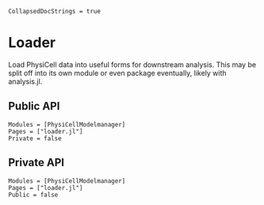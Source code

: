 ```@meta
CollapsedDocStrings = true
```

# Loader

Load PhysiCell data into useful forms for downstream analysis.
This may be split off into its own module or even package eventually, likely with analysis.jl.

## Public API
```@autodocs
Modules = [PhysiCellModelmanager]
Pages = ["loader.jl"]
Private = false
```

## Private API
```@autodocs
Modules = [PhysiCellModelmanager]
Pages = ["loader.jl"]
Public = false
```